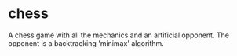 # chess
 
A chess game with all the mechanics and an artificial opponent.
The opponent is a backtracking 'minimax' algorithm.

